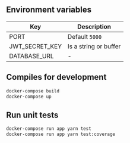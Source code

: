 ## Environment variables

| Key            | Description           |
| -------------- | --------------------- |
| PORT           | Default `5000`        |
| JWT_SECRET_KEY | Is a string or buffer |
| DATABASE_URL   | -                     |

## Compiles for development

```sh
docker-compose build
docker-compose up
```

## Run unit tests

```sh
docker-compose run app yarn test
docker-compose run app yarn test:coverage
```
